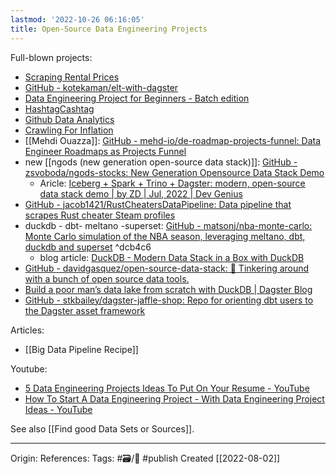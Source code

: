 ```yaml
---
lastmod: '2022-10-26 06:16:05'
title: Open-Source Data Engineering Projects
---
```


Full-blown projects:
- [Scraping Rental Prices ](https://www.sspaeti.com/blog/data-engineering-project-in-twenty-minutes/)
- [GitHub - kotekaman/elt-with-dagster](https://github.com/kotekaman/elt-with-dagster)
- [Data Engineering Project for Beginners - Batch edition](https://www.startdataengineering.com/post/data-engineering-project-for-beginners-batch-edition/)
- [HashtagCashtag](https://github.com/shafiab/HashtagCashtag) 
- [Github Data Analytics](https://hoffa.medium.com/400-000-github-repositories-1-billion-files-14-terabytes-of-code-spaces-or-tabs-7cfe0b5dd7fd#.qm2s97y25) 
- [Crawling For Inflation](https://hoffa.medium.com/400-000-github-repositories-1-billion-files-14-terabytes-of-code-spaces-or-tabs-7cfe0b5dd7fd#.qm2s97y25) 
- [[Mehdi Ouazza]]: [GitHub - mehd-io/de-roadmap-projects-funnel: Data Engineer Roadmaps as Projects Funnel](https://github.com/mehd-io/de-roadmap-projects-funnel)
- new [[ngods (new generation open-source data stack)]]: [GitHub - zsvoboda/ngods-stocks: New Generation Opensource Data Stack Demo](https://github.com/zsvoboda/ngods-stocks) 
	- Aricle: [Iceberg + Spark + Trino + Dagster: modern, open-source data stack demo | by ZD | Jul, 2022 | Dev Genius](https://blog.devgenius.io/modern-data-stack-demo-5d75dcdfba50)
- [GitHub - jacob1421/RustCheatersDataPipeline: Data pipeline that scrapes Rust cheater Steam profiles](https://github.com/jacob1421/RustCheatersDataPipeline)
- duckdb - dbt- meltano -superset: [GitHub - matsonj/nba-monte-carlo: Monte Carlo simulation of the NBA season, leveraging meltano, dbt, duckdb and superset](https://github.com/matsonj/nba-monte-carlo) ^dcb4c6
	- blog article: [DuckDB - Modern Data Stack in a Box with DuckDB](https://duckdb.org/2023/10/12/modern-data-stack-in-a-box.html)
- [GitHub - davidgasquez/open-source-data-stack: 🧱 Tinkering around with a bunch of open source data tools.](https://github.com/davidgasquez/open-source-data-stack)
- [Build a poor man’s data lake from scratch with DuckDB | Dagster Blog](https://dagster.io/blog/duckdb-data-lake#-the-limitations-of-duckdb)
- [GitHub - stkbailey/dagster-jaffle-shop: Repo for orienting dbt users to the Dagster asset framework](https://github.com/stkbailey/dagster-jaffle-shop)

Articles:
- [[Big Data Pipeline Recipe]]

Youtube:
- [5 Data Engineering Projects Ideas To Put On Your Resume - YouTube](https://www.youtube.com/watch?v=385mKftVr3I&ab_channel=SeattleDataGuy)
- [How To Start A Data Engineering Project - With Data Engineering Project Ideas - YouTube](https://www.youtube.com/watch?v=WpN47Jddo7I&ab_channel=SeattleDataGuy)


See also [[Find good Data Sets or Sources]].

---
Origin: 
References: 
Tags: #🗃/🌻 #publish 
Created [[2022-08-02]]